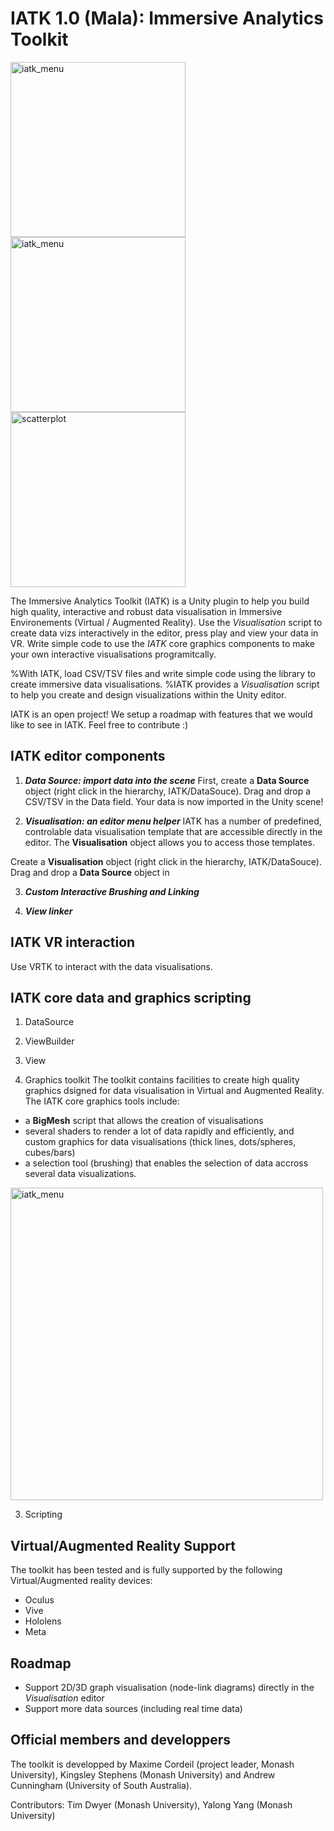 # IATK 1.0 (Mala): Immersive Analytics Toolkit 
<img width="280" alt="iatk_menu" src="https://user-images.githubusercontent.com/11532065/35493346-921c8e32-0506-11e8-8471-f010b9e37f5a.JPG"> <img width="280" alt="iatk_menu" src="https://user-images.githubusercontent.com/11532065/35493577-8f67a4b8-0508-11e8-9e08-240a9631bcfd.JPG"> <img width="280" alt="scatterplot" src="https://user-images.githubusercontent.com/11532065/35493918-ed5610d0-050a-11e8-909f-d0ba9c7ac534.PNG">


The Immersive Analytics Toolkit (IATK) is a Unity plugin to help you build high quality, interactive and robust data visualisation in Immersive Environements (Virtual / Augmented Reality). Use the *Visualisation* script to create data vizs interactively in the editor, press play and view your data in VR. Write simple code to use the *IATK* core graphics components to make your own interactive visualisations programitcally.

%With IATK, load CSV/TSV files and write simple code using the library to create immersive data visualisations.
%IATK provides a *Visualisation* script to help you create and design visualizations within the Unity editor.

IATK is an open project! We setup a roadmap with features that we would like to see in IATK. 
Feel free to contribute :)

## IATK editor components
1. ***Data Source: import data into the scene***
First, create a **Data Source** object (right click in the hierarchy, IATK/DataSouce). Drag and drop a CSV/TSV in the Data field. Your data is now imported in the Unity scene!

2. ***Visualisation: an editor menu helper***
IATK has a number of predefined, controlable data visualisation template that are accessible directly in the editor. The **Visualisation** object allows you to access those templates.



Create a **Visualisation** object (right click in the hierarchy, IATK/DataSouce). Drag and drop a **Data Source** object in 


3. ***Custom Interactive Brushing and Linking***

4. ***View linker***

## IATK VR interaction ##
Use VRTK to interact with the data visualisations.

## IATK core data and graphics scripting
1. DataSource

2. ViewBuilder

3. View

4. Graphics toolkit
The toolkit contains facilities to create high quality graphics dsigned for data visualisation in Virtual and Augmented Reality. The IATK core graphics tools include:

- a **BigMesh** script that allows the creation of visualisations 
- several shaders to render a lot of data rapidly and efficiently, and custom graphics for data visualisations (thick lines, dots/spheres, cubes/bars)
- a selection tool (brushing) that enables the selection of data accross several data visualizations.

<img width="500" alt="iatk_menu" src="https://user-images.githubusercontent.com/11532065/35493494-ee5358c4-0507-11e8-874f-c96f0c9c36de.PNG">

3. Scripting

  
## Virtual/Augmented Reality Support
The toolkit has been tested and is fully supported by the following Virtual/Augmented reality devices:
 - Oculus
 - Vive
 - Hololens
 - Meta

## Roadmap
- Support 2D/3D graph visualisation (node-link diagrams) directly in the *Visualisation* editor
- Support more data sources (including real time data)


## Official members and developpers
The toolkit is developped by Maxime Cordeil (project leader, Monash University), Kingsley Stephens (Monash University) and Andrew Cunningham (University of South Australia).

Contributors: Tim Dwyer (Monash University), Yalong Yang (Monash University)
